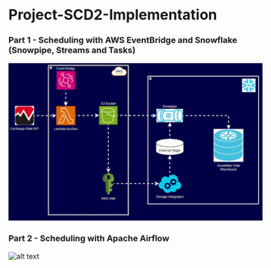 # Project-SCD2-Implementation
### Part 1 - Scheduling with AWS EventBridge and Snowflake (Snowpipe, Streams and Tasks)
![alt text](https://github.com/awaise-ahmed/Project-SCD2-Implementation/blob/main/SCD2_1.gif)

### Part 2 - Scheduling with Apache Airflow
![alt text](https://github.com/awaise-ahmed/Project-SCD2-Implementation/blob/main/SCD2_2.gif)
